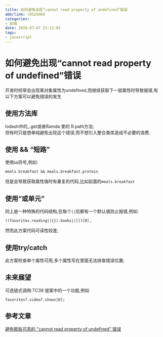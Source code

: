 ```yaml
---
title: 如何避免出现“cannot read property of undefined”错误
abbrlink: c9529d69
categories:
- 前端
date: 2020-07-07 22:12:02
tags:
- javascript
---
```

# 如何避免出现“cannot read property of undefined”错误

开发时经常会出现某对象属性为undefined,而继续获取下一层属性时导致报错,有以下方案可以避免错误的发生

## 使用方法库

lodash中的_.get或者Ramda 里的 R.path方法;  
但有时只是想单纯避免出现这个错误,而不想引入整合类库造成不必要的浪费.

<!-- more -->
## 使用 && “短路”

使用`&&`符号,例如:

    meals.breakfast && meals.breakfast.protein

但是会导致获取属性值时有重复的代码,比如前面的`meals.breakfast`

## 使用“或单元”

同上是一种特殊的代码结构,在每个`||`后都有一个默认值防止报错,例如:

    ((favorites.reading||{}).books||[])[0],

然而此方案代码可读性较差;

## 使用try/catch

此方案检查单个属性可用,多个属性写在里面无法排查错误位置;

## 未来展望

可选链式调用:TC39 提案中的一个功能,例如

    favorites?.video?.shows[0];

## 参考文章

[避免那些可恶的 "cannot read property of undefined" 错误][1]

[1]: https://juejin.im/post/5c810170e51d450a453fb48e "Markdown"